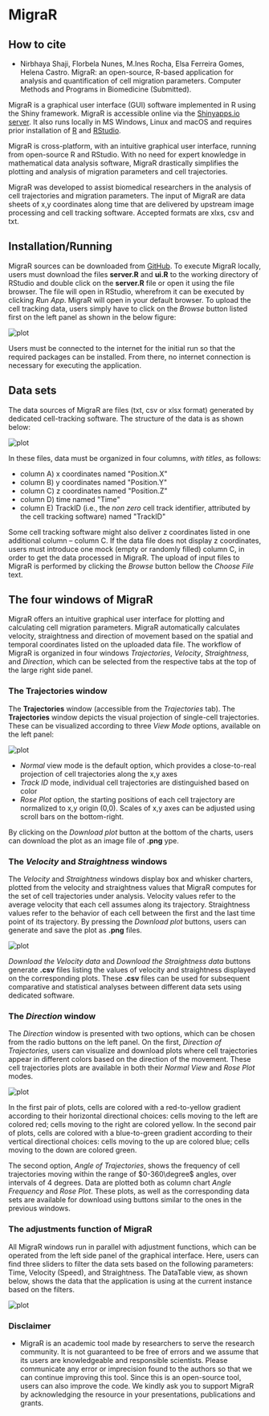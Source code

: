 
# MigraR

## How to cite

- Nirbhaya Shaji, Florbela Nunes, M.Ines Rocha, Elsa Ferreira Gomes, Helena Castro. MigraR: an open-source, R-based application for analysis and
quantification of cell migration parameters. Computer Methods and Programs in Biomedicine (Submitted). 


MigraR is a graphical user interface (GUI) software  implemented in R using the Shiny framework. MigraR is accessible online via the [Shinyapps.io server](https://nirbhaya-shaji.shinyapps.io/migrar/). It also runs locally in MS Windows, Linux and macOS and requires prior installation of [R](https://www.r-project.org/) and [RStudio](https://www.rstudio.com/products/rstudio/download/). 

MigraR is cross-platform, with an intuitive graphical user interface, running from open-source R and RStudio. With no need for expert knowledge in mathematical data analysis software, MigraR drastically simplifies the plotting and analysis of migration parameters and cell trajectories. 

MigraR was developed to assist biomedical researchers in the analysis of cell trajectories and migration parameters. The input of MigraR are data sheets of x,y coordinates along time that are delivered by upstream image processing and cell tracking software. Accepted formats are xlxs, csv and txt.  

## Installation/Running

MigraR sources can be downloaded from [GitHub](https://github.com/nirbhayashaji/MigraR.git). To execute MigraR locally, users must download the files **server.R** and **ui.R** to the working directory of RStudio and double click on the **server.R** file or open it using the file browser. The file will open in RStudio, wherefrom it can be executed by clicking _Run App_. MigraR will open in your default browser. To upload the cell tracking data, users simply have to click on the _Browse_ button listed first on the left panel as shown in the below figure:

![plot](https://github.com/nirbhayashaji/MigraR/blob/main/images/BrowseNew.png)

Users must be connected to the internet for the initial run so that the required packages can be installed. From there, no internet connection is necessary for executing the application.

## Data sets

The data sources of MigraR are files (txt, csv or xlsx format) generated by dedicated cell-tracking software. The structure of the data is as shown below:

![plot](https://github.com/nirbhayashaji/MigraR/blob/main/images/DataStructure.png)

In these files, data must be organized in four columns, _with titles_, as follows:
- column A) x coordinates named "Position.X"
- column B) y coordinates named "Position.Y"
- column C) z coordinates named "Position.Z"
- column D) time named "Time"
- column E) TrackID (i.e., the _non zero_ cell track identifier, attributed by the cell tracking software) named "TrackID"


Some cell tracking software might also deliver z coordinates listed in one additional column – column C. If the data file does not display z coordinates, users must introduce one mock (empty or randomly filled) column C, in order to get the data processed in MigraR. The upload of input files to MigraR is performed by clicking the _Browse_ button bellow the _Choose File_ text. 

## The four windows of MigraR
MigraR offers an intuitive graphical user interface for plotting and calculating cell migration parameters. MigraR automatically calculates velocity, straightness and direction of movement based on the spatial and temporal coordinates listed on the uploaded data file. The workflow of MigraR is organized in four windows _Trajectories_, _Velocity_, _Straightness_, and _Direction_, which can be selected from the respective tabs at the top of the large right side panel.

### The **Trajectories** window
The **Trajectories** window (accessible from the _Trajectories_ tab). The **Trajectories** window depicts the visual projection of single-cell trajectories. These can be visualized according to three _View Mode_ options, available on the left panel:

![plot](https://github.com/nirbhayashaji/MigraR/blob/main/images/Trajectories.png)

- _Normal_ view mode is the default option, which provides a close-to-real projection of cell trajectories along the x,y axes
- _Track ID_ mode, individual cell trajectories are distinguished based on color
- _Rose Plot_ option, the starting positions of each cell trajectory are normalized to x,y origin (0,0). Scales of x,y axes can be adjusted using scroll bars on the bottom-right.

By clicking on the _Download plot_ button at the bottom of the charts, users can download the plot as an image file of **.png** ype.

### The _Velocity_ and _Straightness_ windows

The _Velocity_ and _Straightness_ windows display box and whisker charters, plotted from the velocity and straightness values that MigraR computes for the set of cell trajectories under analysis. Velocity values refer to the average velocity that each cell assumes along its trajectory. Straightness values refer to the behavior of each cell between the first and the last time point of its trajectory. By pressing the _Download plot_ buttons, users can generate and save the plot as **.png** files.

![plot](https://github.com/nirbhayashaji/MigraR/blob/main/images/VelocityStraightnes.png)

_Download the Velocity data_ and _Download the Straightness data_ buttons generate **.csv** files listing the values of velocity and straightness displayed on the corresponding plots. These **.csv** files can be used for subsequent comparative and statistical analyses between different data sets using dedicated software.

### The _Direction_ window

The _Direction_ window is presented with two options, which can be chosen from the radio buttons on the left panel. On the first, _Direction of Trajectories,_ users can visualize and download plots where cell trajectories appear in different colors based on the direction of the movement. These cell trajectories plots are available in both their _Normal View_ and _Rose Plot_ modes. 

![plot](https://github.com/nirbhayashaji/MigraR/blob/main/images/Directions.png)


In the first pair of plots, cells are colored with a red-to-yellow gradient according to their horizontal directional choices: cells moving to the left are colored red; cells moving to the right are colored yellow. In the second pair of plots, cells are colored with a blue-to-green gradient according to their vertical directional choices: cells moving to the up are colored blue; cells moving to the down are colored green. 

The second option, _Angle of Trajectories_, shows the frequency of cell trajectories moving within the range of  $0-360\degree$ angles, over intervals of 4 degrees. Data are plotted both as column chart _Angle Frequency_ and _Rose Plot_. These plots, as well as the corresponding data sets are available for download using buttons similar to the ones in the previous windows. 


### The adjustments function of MigraR

All MigraR windows run in parallel with adjustment functions, which can be operated from the left side panel of the graphical interface. Here, users can find three sliders to filter the data sets based on the following parameters: Time, Velocity (Speed), and Straightness. The DataTable view, as shown below, shows the data that the application is using at the current instance based on the filters. 

![plot](https://github.com/nirbhayashaji/MigraR/blob/main/images/DataTable.png)

### Disclaimer
- MigraR is an academic tool made by researchers to serve the research community. It is not guaranteed to be free of errors and we assume that its users are knowledgeable and responsible scientists. Please communicate any error or imprecision found to the authors so that we can continue improving this tool. Since this is an open-source tool, users can also improve the code.
We kindly ask you to support MigraR by acknowledging the resource in your presentations, publications and grants. 
